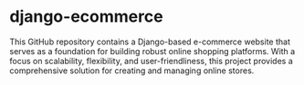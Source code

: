 # django-ecommerce
This GitHub repository contains a Django-based e-commerce website that serves as a foundation for building robust online shopping platforms. With a focus on scalability, flexibility, and user-friendliness, this project provides a comprehensive solution for creating and managing online stores.
